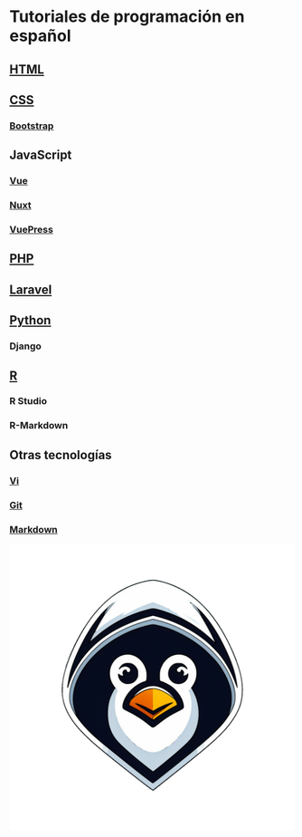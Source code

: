 # Tutoriales de programación en español

## [HTML](./html/)

## [CSS](./css/)
### [Bootstrap](./bootstrap/)

## JavaScript
### [Vue](./vue/)
### [Nuxt](./nuxt/)
### [VuePress](./vuepress/)

## [PHP](./php/)
## [Laravel](./laravel/)

## [Python](./python/)
### Django

## [R](./r/)
### R Studio
### R-Markdown

## Otras tecnologías
### [Vi](./vi/)
### [Git](./git/)
### [Markdown](./markdown/)

![Hacker Tux](./assets/hackertux.png)
